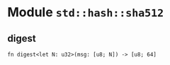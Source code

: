 # Module `std::hash::sha512`

## digest

```noir
fn digest<let N: u32>(msg: [u8; N]) -> [u8; 64]
```

